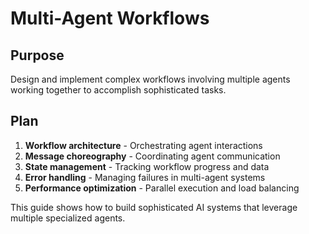 # Multi-Agent Workflows

<!--
TOC: Building Applications > Agent Composition Patterns > Multi-Agent Workflows
Audience: AI developers
Duration: 35 minutes
Prerequisites: Delegation Systems understanding
-->

## Purpose

Design and implement complex workflows involving multiple agents working together to accomplish sophisticated tasks.

## Plan

1. **Workflow architecture** - Orchestrating agent interactions
2. **Message choreography** - Coordinating agent communication
3. **State management** - Tracking workflow progress and data
4. **Error handling** - Managing failures in multi-agent systems
5. **Performance optimization** - Parallel execution and load balancing

This guide shows how to build sophisticated AI systems that leverage multiple specialized agents.

<!--
Implementation will cover:
- Workflow orchestration patterns
- Agent communication protocols
- Shared state management across agents
- Error recovery and retry strategies
- Parallel agent execution patterns
- Workflow monitoring and debugging
-->
